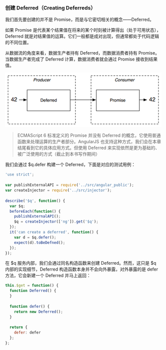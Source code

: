 ### 创建 Deferred（Creating Deferreds）

我们首先要创建的并不是 Promise，而是与它密切相关的概念——Deferred。

如果 Promise 是代表某个结果值在将来的某个时刻被计算得出（处于可用状态）， Deferred 就是对结果值的运算。它们一般都是成对出现，但通常都处于代码逻辑的不同位置。

从数据流的角度来看，数据生产者持有 Deferred，而数据消费者持有 Promise。当数据生产者完成了 Deferred 计算，数据消费者就会通过 Promise 接收到结果值。 

![](/assets/14-promises/deferred-and-promise.png)

> ECMAScript 6 标准定义的 Promise 并没有 Deferred 的概念，它使用普通函数来处理运算的生产者部分。AngularJS 也支持这种方式，我们会在本章结尾看到它的具体应用方式。但使用 Deferred 来实现依然是更为基础的、被广泛使用的方式（截止到本书写作期间）

我们会通过 $q.defer 构建一个 Deferred，下面是对应的测试用例：

```js
'use strict';

var publishExternalAPI = require('../src/angular_public');
var createInjector = require('../src/injector');

describe('$q', function() {
  var $q;
  beforeEach(function() {
    publishExternalAPI();
    $q = createInjector(['ng']).get('$q');
  });
  it('can create a deferred', function() {
    var d = $q.defer();
    expect(d).toBeDefned();
  });
});
```

在 $q 服务内部，我们会通过同名构造函数来创建 Deferred。然而，这只是 $q 内部的实现细节，Deferred 构造函数本身并不会向外暴露，对外暴露的是 defer 方法，它会新建一个 Deferred 并马上返回：

```js
this.$get = function() {
  function Deferred() {
  }
  
  function defer() {
    return new Deferred();
  }

  return {
    defer: defer
  };
};
```
